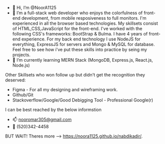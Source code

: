 - 👋 Hi, I’m @NoorA1125
- 👀 I’m a full-stack web developer who enjoys the colorfulness of front-end development, 
from mobile resposiveness to full monitors. I'm experienced in all the browser based technologies. 
My skillsets consist of HTML,CSS,JavaScript for the front-end. I've worked with the following 
CSS's frameworks: BootStrap & Bulma. I have 4 years of front-end experience. For my back end 
technology I use NodeJS for everything, ExpressJS for servers and Mongo & MySQL 
for database. Feel free to see how i've put these skills into practice by seing my projects.
- 🧮 I’m currently learning MERN Stack (MongoDB, Express.js, React.js, Node.js)

Other Skillsets who won follow up but didn't get the recognition they deserved:
- Figma - For all my designing and wireframing work.
- Github/Git
- Stackoverflow/Google/Good Debigging Tool - Professional Google(r) 

I can be best reached by the below informstion
- 📫 nooromar305@gmail.com 
- 📲 (520)342-4458

BUT WAIT! Theres more --> https://noora1125.github.io/nabdikadir/.

<!---
MBTI - ESTF - Energetic problem solver
--->
